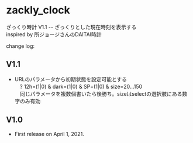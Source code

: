 # zackly_clock
ざっくり時計 V1.1 -- ざっくりとした現在時刻を表示する  
inspired by 所ジョージさんのDAITAI時計

change log:
## V1.1
 - URLのパラメータから初期状態を設定可能とする  
 　? 12h=(1|0) & dark=(1|0) & SP=(1|0) & size=20...150  
 　同じパラメータを複数個書いたら後勝ち。sizeはselectの選択肢にある数字のみ有効

## V1.0
 - First release on April 1, 2021.
